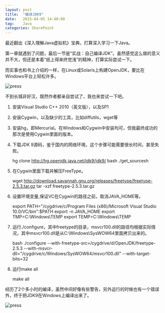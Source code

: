 ```yaml
---
layout: post
title:  "编译JDK9"
date:   2015-04-05 14:40:00
tag:    Java
categories: SharePoint
---
```

最近翻出《深入理解Java虚拟机》宝典，打算深入学习一下Java。

第一章就遇到了问题，最后一节是“实战：自己编译JDK”。虽然感觉这么做的意义并不大，但还是本着“纸上得来终觉浅”的精神，打算实际尝试一下。

而实事也和书上介绍的一样，在Linux或Solaris上构建OpenJDK，要比在Windows平台上轻松许多。

![press](http://tengrui.github.io/public/upload/linux_jdk9.jpg)

不到长城非好汉，既然作者都亲自尝试了，我也来尝试一下吧。


1. 安装Visual Studio C++ 2010（英文版），以及SP1
2. 安装Cygwin，以及缺少的工具，比如diffutils，wget等
3. 安装hg，即Mercurial。在Windows和Cygwin中安装均可，但我最终成功的那次是使用Cygwin里面的版本。
4. 下载JDK 9源码，鉴于国内的网络环境，这个步骤可能需要很长时间，甚至失败。
	
	hg clone http://hg.openjdk.java.net/jdk9/jdk9/
	bash ./get_sourcesh

5. 在Cygwin里面下载并解压FreeType。

	wget http://download.savannah.gnu.org/releases/freetype/freetype-2.5.3.tar.gz
	tar -xzf freetype-2.5.3.tar.gz

6. 设置环境变量,保证VC在Cygwin的路径之前，取消JAVA_HOME等。

	export PATH="/cygdrive/c/Program Files (x86)/Microsoft Visual Studio 10.0/VC/bin":$PATH
	export -n JAVA_HOME
	export TMP=C:\\Windows\\TEMP
	export TEMP=C:\\Windows\\TEMP

7. 运行./configure，其中freetype的目录，msvcr100.dll的路径均根据实际情况，其中msvcr100.dll是从C:\Windows\SysWOW64里面拷贝出来的。

	bash ./configure --with-freetype-src=/cygdrive/d/OpenJDK/freetype-2.5.3 --with-msvcr-dll="/cygdrive/c/Windows/SysWOW64/msvcr100.dll" --with-target-bits=32

8. 运行make all

	make all

经历了2个多小时的编译，虽然中间好像有些警告，另外运行的时候也有一个错误外，终于把JDK9在Windows上编译出来了。

![press](http://tengrui.github.io/public/upload/java_version.jpg)